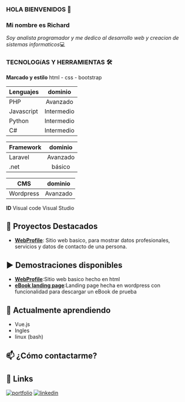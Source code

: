 ###   HOLA BIENVENIDOS 👋
###   Mi nombre es Richard
*Soy analista programador y me dedico al desarrollo web y creacion de sistemas informaticos*💻
### TECNOLOGíAS Y HERRAMIENTAS 🛠️

**Marcado y estilo**
  html - css - bootstrap

| **Lenguajes** | dominio       |
| ------------- |:-------------:|
|      PHP      | Avanzado      |
|  Javascript   | Intermedio    |          
|    Python     | Intermedio    |
|      C#       | Intermedio    |

  
| **Framework** | dominio       |
| ------------- |:-------------:|
|   Laravel     | Avanzado      |
|     .net      | básico        |  

|    **CMS**    | dominio       |
| ------------- |:-------------:|
|   Wordpress   | Avanzado      |

  
**ID**
Visual code
Visual Studio  
## 🌟 Proyectos Destacados

- **[WebProfile](https://github.com/richardc-dev/webProfile)**: Sitio web basico, para mostrar datos profesionales, servicios y datos de contacto de una persona.

## ▶️ Demostraciones disponibles
- **[WebProfile](https://richardc-dev.github.io/webProfile/)**:Sitio web basico hecho en html
- **[eBook landing page](https://landing.richardcc.dev/)**:Landing page hecha en wordpress con funcionalidad para descargar un eBook de prueba

## 🌱 Actualmente aprendiendo

- Vue.js
- Ingles
- linux (bash)

## 📫 ¿Cómo contactarme?
 ## 🔗 Links
[![portfolio](https://img.shields.io/badge/my_portfolio-000?style=for-the-badge&logo=ko-fi&logoColor=white)](https://richardcc.cl/)
[![linkedin](https://img.shields.io/badge/linkedin-0A66C2?style=for-the-badge&logo=linkedin&logoColor=white)](https://www.linkedin.com/in/richard-eduardo-calderon-castillo)
<!--![YouTube Channel Views](https://img.shields.io/youtube/channel/views/:channelId)-->

 
  
  
  
  
<!--
**richardc-dev/richardc-dev** is a ✨ _special_ ✨ repository because its `README.md` (this file) appears on your GitHub profile.

Here are some ideas to get you started:

- 🔭 I’m currently working on ...
- 🌱 I’m currently learning ...
- 👯 I’m looking to collaborate on ...
- 🤔 I’m looking for help with ...
- 💬 Ask me about ...
- 📫 How to reach me: ...
- 😄 Pronouns: ...
- ⚡ Fun fact: ...
-->

